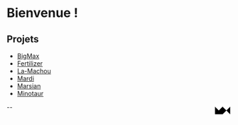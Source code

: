 # Bienvenue !

## Projets
- [BigMax](https://ideometre.fr/BigMax)
- [Fertilizer](https://ideometre.fr/Fertilizer)
- [La-Machou](https://ideometre.fr/La-Machou)
- [Mardi](https://ideometre.fr/Mardi)
- [Marsian](https://ideometre.fr/Marsian)
- [Minotaur](https://ideometre.fr/Minotaur)

<a href="https://maxime.hanicotte.net"><img src="mx-logo.png" width="36" alt="MX" align="right"></a>

--
